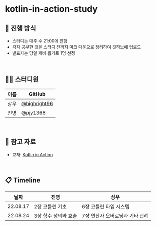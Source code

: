 # kotlin-in-action-study
## 🌳 진행 방식  
- 스터디는 매주 수 21:00에 진행
- 각자 공부한 것을 스터디 전까지 마크 다운으로 정리하여 깃허브에 업로드
- 발표자는 당일 제비 뽑기로 1명 선정

</br>
  
## 👨‍💻  스터디원
| 이름   | GitHub                                         |
| ---- | ---------------------------------------------- |
| 상우 | [@highright96](https://github.com/highright96)|
| 진영 | [@pjy1368](https://github.com/pjy1368) |

</br>

## 📌 참고 자료
- 교재: [Kotlin in Action](http://www.yes24.com/Product/Goods/55148593)

</br>

## 📋 Timeline
| 날짜 | 진영 | 상우 |
|--|--|--|
| 22.08.17 | 2장 코틀린 기초 | 6장 코틀린 타입 시스템 |
| 22.08.24 | 3장 함수 정의와 호출 | 7장 연산자 오버로딩과 기타 관례 |
